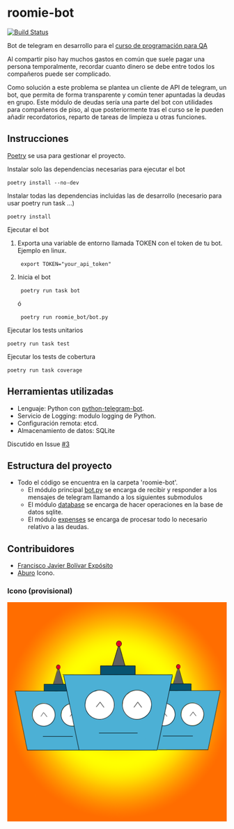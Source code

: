 # roomie-bot
[![Build Status](https://travis-ci.com/dipzza/roomie-bot.svg?branch=master)](https://travis-ci.com/dipzza/roomie-bot)

Bot de telegram en desarrollo para el [curso de programación para QA](https://github.com/JJ/curso-tdd)

Al compartir piso hay muchos gastos en común que suele pagar una persona temporalmente, recordar cuanto dinero se debe entre todos los compañeros puede ser complicado.

Como solución a este problema se plantea un cliente de API de telegram, un bot, que permita de forma transparente y común tener apuntadas la deudas en grupo. Este módulo de deudas sería una parte del bot con utilidades para compañeros de piso, al que posteriormente tras el curso se le pueden añadir recordatorios, reparto de tareas de limpieza u otras funciones.

## Instrucciones

[Poetry](https://python-poetry.org/) se usa para gestionar el proyecto.

Instalar solo las dependencias necesarias para ejecutar el bot
    
    poetry install --no-dev

Instalar todas las dependencias incluidas las de desarrollo (necesario para usar poetry run task ...)
    
    poetry install

Ejecutar el bot

1. Exporta una variable de entorno llamada TOKEN con el token de tu bot. Ejemplo en linux.
        
        export TOKEN="your_api_token"

2. Inicia el bot
        
        poetry run task bot
        
    ó
        
        poetry run roomie_bot/bot.py

Ejecutar los tests unitarios

    poetry run task test

Ejecutar los tests de cobertura

    poetry run task coverage

## Herramientas utilizadas

+ Lenguaje: Python con [python-telegram-bot](https://github.com/python-telegram-bot/python-telegram-bot).
+ Servicio de Logging: modulo logging de Python.
+ Configuración remota: etcd.
+ Almacenamiento de datos: SQLite

Discutido en Issue [#3](https://github.com/dipzza/roomie-bot/issues/3)

## Estructura del proyecto

+ Todo el código se encuentra en la carpeta 'roomie-bot'.
	- El módulo principal [bot.py](roomie-bot/bot.py) se encarga de recibir y responder a los mensajes de telegram llamando a los siguientes submodulos
	- El módulo [database](roomie-bot/database/) se encarga de hacer operaciones en la base de datos sqlite.
	- El módulo [expenses](roomie-bot/expenses/) se encarga de procesar todo lo necesario relativo a las deudas.

## Contribuidores
+ [Francisco Javier Bolívar Expósito](https://github.com/dipzza)
+ [Aburo](https://github.com/AburoSenpai) Icono.

### Icono (provisional)

 ![Icono del bot](/img/robotito.png)
